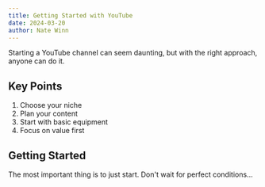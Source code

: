 ```yaml
---
title: Getting Started with YouTube
date: 2024-03-20
author: Nate Winn
---
```


Starting a YouTube channel can seem daunting, but with the right approach, anyone can do it.

## Key Points

1. Choose your niche
2. Plan your content
3. Start with basic equipment
4. Focus on value first

## Getting Started

The most important thing is to just start. Don't wait for perfect conditions... 